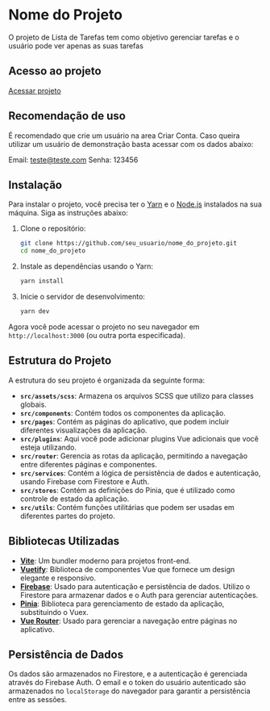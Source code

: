 # Nome do Projeto

O projeto de Lista de Tarefas tem como objetivo gerenciar tarefas e o usuário pode ver apenas as suas tarefas

## Acesso ao projeto

[Acessar projeto](https://lista-tarefas-db583.web.app/)

## Recomendação de uso

É recomendado que crie um usuário na area Criar Conta. Caso queira utilizar um usuário de demonstração basta acessar com os dados abaixo:

Email: teste@teste.com
Senha: 123456

## Instalação

Para instalar o projeto, você precisa ter o [Yarn](https://yarnpkg.com/) e o [Node.js](https://nodejs.org/) instalados na sua máquina. Siga as instruções abaixo:

1. Clone o repositório:

   ```bash
   git clone https://github.com/seu_usuario/nome_do_projeto.git
   cd nome_do_projeto
   ```

2. Instale as dependências usando o Yarn:

   ```bash
   yarn install
   ```

3. Inicie o servidor de desenvolvimento:

   ```bash
   yarn dev
   ```

Agora você pode acessar o projeto no seu navegador em `http://localhost:3000` (ou outra porta especificada).

## Estrutura do Projeto

A estrutura do seu projeto é organizada da seguinte forma:

- **`src/assets/scss`**: Armazena os arquivos SCSS que utilizo para classes globais.
- **`src/components`**: Contém todos os componentes da aplicação.
- **`src/pages`**: Contém as páginas do aplicativo, que podem incluir diferentes visualizações da aplicação.
- **`src/plugins`**: Aqui você pode adicionar plugins Vue adicionais que você esteja utilizando.
- **`src/router`**: Gerencia as rotas da aplicação, permitindo a navegação entre diferentes páginas e componentes.
- **`src/services`**: Contém a lógica de persistência de dados e autenticação, usando Firebase com Firestore e Auth.
- **`src/stores`**: Contém as definições do Pinia, que é utilizado como controle de estado da aplicação.
- **`src/utils`**: Contém funções utilitárias que podem ser usadas em diferentes partes do projeto.

## Bibliotecas Utilizadas

- **[Vite](https://vite.dev/)**: Um bundler moderno para projetos front-end.
- **[Vuetify](https://vuetifyjs.com/)**: Biblioteca de componentes Vue que fornece um design elegante e responsivo.
- **[Firebase](https://firebase.google.com/)**: Usado para autenticação e persistência de dados. Utilizo o Firestore para armazenar dados e o Auth para gerenciar autenticações.
- **[Pinia](https://pinia.vuejs.org/)**: Biblioteca para gerenciamento de estado da aplicação, substituindo o Vuex.
- **[Vue Router](https://router.vuejs.org/)**: Usado para gerenciar a navegação entre páginas no aplicativo.

## Persistência de Dados

Os dados são armazenados no Firestore, e a autenticação é gerenciada através do Firebase Auth. O email e o token do usuário autenticado são armazenados no `localStorage` do navegador para garantir a persistência entre as sessões.
